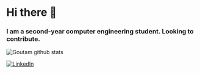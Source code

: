 # Hi there 👋
### I am a second-year computer engineering student. Looking to contribute.                  
![Goutam github stats](https://github-readme-stats.vercel.app/api?username=goutamthakur&show_icons=true&hide_border=true)
<div align="left">
<a href="https://www.linkedin.com/in/goutam-thakur-b96626208/"><img alt="LinkedIn" src="https://img.shields.io/badge/linkedin-%230077B5.svg?style=for-the-badge&logo=linkedin&logoColor=white"></a>
</div>
